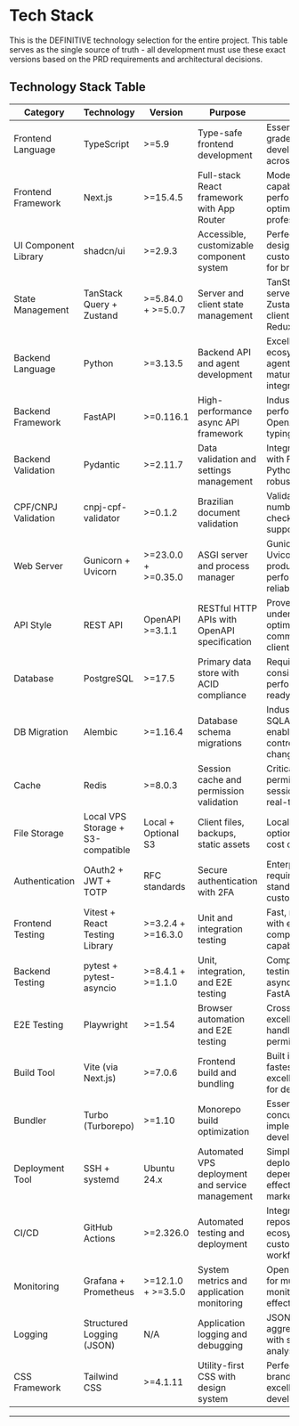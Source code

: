 # Tech Stack

This is the DEFINITIVE technology selection for the entire project. This table serves as the single source of truth - all development must use these exact versions based on the PRD requirements and architectural decisions.

## Technology Stack Table

| Category | Technology | Version | Purpose | Rationale |
|----------|------------|---------|---------|-----------|
| Frontend Language | TypeScript | >=5.9 | Type-safe frontend development | Essential for enterprise-grade code quality and developer productivity across team |
| Frontend Framework | Next.js | >=15.4.5 | Full-stack React framework with App Router | Modern SSR/SSG capabilities, excellent performance, built-in optimization for professional UX |
| UI Component Library | shadcn/ui | >=2.9.3 | Accessible, customizable component system | Perfect balance of design quality and customization flexibility for branding system |
| State Management | TanStack Query + Zustand | >=5.84.0 + >=5.0.7 | Server and client state management | TanStack Query for server state caching, Zustand for lightweight client state, avoids Redux complexity |
| Backend Language | Python | >=3.13.5 | Backend API and agent development | Excellent AI/ML ecosystem for future agent capabilities, mature FastAPI integration |
| Backend Framework | FastAPI | >=0.116.1 | High-performance async API framework | Industry-leading performance, automatic OpenAPI docs, excellent typing integration |
| Backend Validation | Pydantic | >=2.11.7 | Data validation and settings management | Integrates seamlessly with FastAPI, uses Python type hints for robust validation |
| CPF/CNPJ Validation | cnpj-cpf-validator | >=0.1.2 | Brazilian document validation | Validates CPF and CNPJ numbers with proper check digit algorithm, supports formatting |
| Web Server | Gunicorn + Uvicorn | >=23.0.0 + >=0.35.0 | ASGI server and process manager | Gunicorn manages Uvicorn workers for production-grade performance and reliability |
| API Style | REST API | OpenAPI >=3.1.1 | RESTful HTTP APIs with OpenAPI specification | Proven, well-understood pattern optimal for multi-agent communication and client integrations |
| Database | PostgreSQL | >=17.5 | Primary data store with ACID compliance | Required for agent data consistency, excellent performance, pgvector ready for AI features |
| DB Migration | Alembic | >=1.16.4 | Database schema migrations | Industry standard for SQLAlchemy/SQLModel, enables version-controlled database changes |
| Cache | Redis | >=8.0.3 | Session cache and permission validation | Critical for <10ms permission checks, session management, real-time features |
| File Storage | Local VPS Storage + S3-compatible | Local + Optional S3 | Client files, backups, static assets | Local storage with optional S3 backup for cost optimization |
| Authentication | OAuth2 + JWT + TOTP | RFC standards | Secure authentication with 2FA | Enterprise security requirements, industry standard, supports custom branding |
| Frontend Testing | Vitest + React Testing Library | >=3.2.4 + >=16.3.0 | Unit and integration testing | Fast, modern testing with excellent React component testing capabilities |
| Backend Testing | pytest + pytest-asyncio | >=8.4.1 + >=1.1.0 | Unit, integration, and E2E testing | Comprehensive Python testing ecosystem, async support for FastAPI |
| E2E Testing | Playwright | >=1.54 | Browser automation and E2E testing | Cross-browser support, excellent debugging, handles complex permission scenarios |
| Build Tool | Vite (via Next.js) | >=7.0.6 | Frontend build and bundling | Built into Next.js 15, fastest build times, excellent HMR, optimal for development |
| Bundler | Turbo (Turborepo) | >=1.10 | Monorepo build optimization | Essential for efficient concurrent implementation development |
| Deployment Tool | SSH + systemd | Ubuntu 24.x | Automated VPS deployment and service management | Simple, reliable deployment without API dependencies, cost-effective for Brazilian market |
| CI/CD | GitHub Actions | >=2.326.0 | Automated testing and deployment | Integrated with repository, excellent ecosystem, supports custom implementation workflows |
| Monitoring | Grafana + Prometheus | >=12.1.0 + >=3.5.0 | System metrics and application monitoring | Open source, excellent for multi-client monitoring, cost-effective |
| Logging | Structured Logging (JSON) | N/A | Application logging and debugging | JSON format for log aggregation, compatible with standard log analysis tools |
| CSS Framework | Tailwind CSS | >=4.1.11 | Utility-first CSS with design system | Perfect for custom branding system, excellent performance, developer productivity |

---
